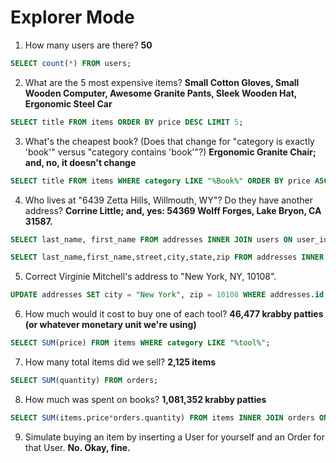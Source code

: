 # Explorer Mode

1. How many users are there? **50**
```sql
SELECT count(*) FROM users;
```
2. What are the 5 most expensive items? **Small Cotton Gloves, Small Wooden Computer, Awesome Granite Pants, Sleek Wooden Hat, Ergonomic Steel Car**
```sql
SELECT title FROM items ORDER BY price DESC LIMIT 5;
```
3. What's the cheapest book? (Does that change for "category is exactly 'book'" versus "category contains 'book'"?) **Ergonomic Granite Chair; and, no, it doesn't change**
```sql
SELECT title FROM items WHERE category LIKE "%Book%" ORDER BY price ASC LIMIT 1;
```
4. Who lives at "6439 Zetta Hills, Willmouth, WY"? Do they have another address? **Corrine Little; and, yes: 54369 Wolff Forges, Lake Bryon, CA 31587.**
```sql
SELECT last_name, first_name FROM addresses INNER JOIN users ON user_id == users.id WHERE street == "6439 Zetta Hills" AND city == "Willmouth" AND state == "WY";
```
```sql
SELECT last_name,first_name,street,city,state,zip FROM addresses INNER JOIN users ON user_id == users.id WHERE users.id == (SELECT user_id FROM addresses INNER JOIN users ON user_id == users.id WHERE street == "6439 Zetta Hills" AND city == "Willmouth" AND state == "WY");
```
5. Correct Virginie Mitchell's address to "New York, NY, 10108".
```sql
UPDATE addresses SET city = "New York", zip = 10108 WHERE addresses.id == (SELECT addresses.id FROM addresses INNER JOIN users ON user_id == users.id WHERE last_name == "Mitchell" AND first_name == "Virginie" AND state == "NY");
```
6. How much would it cost to buy one of each tool? **46,477 krabby patties (or whatever monetary unit we're using)**
```sql
SELECT SUM(price) FROM items WHERE category LIKE "%tool%";
```
7. How many total items did we sell? **2,125 items**
```sql
SELECT SUM(quantity) FROM orders;
```
8. How much was spent on books? **1,081,352 krabby patties**
```sql
SELECT SUM(items.price*orders.quantity) FROM items INNER JOIN orders ON items.id == item_id WHERE category LIKE "%book%";
```
9. Simulate buying an item by inserting a User for yourself and an Order for that User. **No. Okay, fine.**
```sql
```
